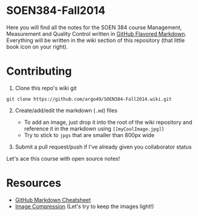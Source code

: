 SOEN384-Fall2014
================

Here you will find all the notes for the SOEN 384 course Management, Measurement and Quality Control written in [GitHub Flavored Markdown](https://help.github.com/articles/github-flavored-markdown/). Everything will be written in the wiki section of this repository (that little book icon on your right).

# Contributing

1. Clone this repo's wiki git

  `git clone https://github.com/argo49/SOEN384-Fall2014.wiki.git`

2. Create/add/edit the markdown (`.md`) files
    * To add an image, just drop it into the root of the wiki repository and reference it in the markdown using
    `[[myCoolImage.jpg]]`
    * Try to stick to `jpgs` that are smaller than 800px wide

3. Submit a pull request/push if I've already given you  collaborator status

Let's ace this course with open source notes!

# Resources
* [GitHub Markdown Cheatsheet](https://github.com/adam-p/markdown-here/wiki/Markdown-Cheatsheet)
* [Image Compression](kraken.io) (Let's try to keep the images light!)
